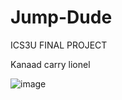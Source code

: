 # Jump-Dude
ICS3U FINAL PROJECT


Kanaad carry lionel

![image](https://user-images.githubusercontent.com/54181859/170104018-58ec6742-8343-4e4c-beac-436b3293e580.png)
